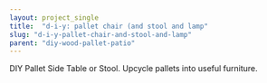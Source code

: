 ```yaml
---
layout: project_single
title:  "d-i-y: pallet chair (and stool and lamp"
slug: "d-i-y-pallet-chair-and-stool-and-lamp"
parent: "diy-wood-pallet-patio"
---
```

DIY Pallet Side Table or Stool.  Upcycle pallets into useful furniture.